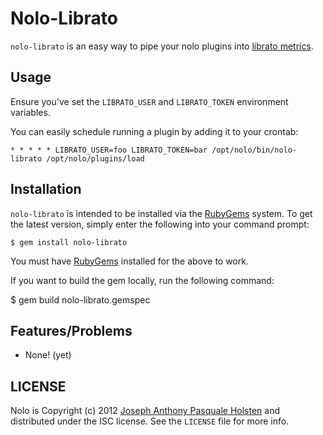 Nolo-Librato
============

`nolo-librato` is an easy way to pipe your nolo plugins into [librato
metrics](https://metrics.librato.com).

Usage
-----

Ensure you've set the `LIBRATO_USER` and `LIBRATO_TOKEN` environment
variables.

You can easily schedule running a plugin by adding it to your crontab:

    * * * * * LIBRATO_USER=foo LIBRATO_TOKEN=bar /opt/nolo/bin/nolo-librato /opt/nolo/plugins/load

Installation
------------

`nolo-librato` is intended to be installed via the
[RubyGems](http://rubygems.org/) system.  To get the latest
version, simply enter the following into your command prompt:

	$ gem install nolo-librato

You must have [RubyGems](http://rubygems.org/) installed for
the above to work.

If you want to build the gem locally, run the following command:

  $ gem build nolo-librato.gemspec

Features/Problems
-----------------

* None! (yet)

LICENSE
-------

Nolo is Copyright (c) 2012 [Joseph Anthony Pasquale
Holsten](http://josephholsten.com) and distributed under the ISC
license. See the `LICENSE` file for more info.

